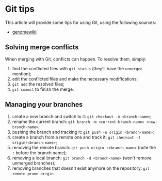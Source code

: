 # Git tips

This article will provide some tips for using Git, using the following sources:

* [genomewiki](http://genomewiki.ucsc.edu/index.php/Resolving_merge_conflicts_in_Git).

## Solving merge conflicts

When merging with Git, conflicts can happen. To resolve them, simply:

1. find the conflicted files with `git status`
   (they'll have the `unmerged` mention);
2. edit the conflicted files and make the necessary modifications;
3. `git add` the resolved files;
4. `git commit` to finish the merge.

## Managing your branches

1. create a new branch and switch to it: `git checkout -b <branch-name>`;
2. rename the current branch: `git branch -m <current-branch-name> <new-branch-name>`;
3. pushing the branch and tracking it: `git push -u origin <branch-name>`;
4. create a branch from a remote one and track it: `git checkout -t origin/<branch-name>`;
5. removing the remote branch: `git push origin :<branch-name>` (note the `:` before the branch name);
6. removing a local branch: `git branch -d <branch-name>` (won't remove unmerged branches);
7. removing branches that doesn't exist anymore on the repository: `git remote prune origin`.
